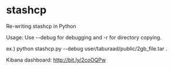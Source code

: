 # stashcp
Re-writing stashcp in Python

Usage:
Use --debug for debugging and -r for directory copying.

ex.) python stashcp.py --debug user/taburaad/public/2gb_file.tar .

Kibana dashboard:
http://bit.ly/2coOQPw
